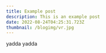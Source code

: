 ```yaml
---
title: Example post
description: This is an example post
date: 2022-08-24T04:25:31.723Z
thumbnail: /blogimg/vr.jpg
---
```

yadda yadda